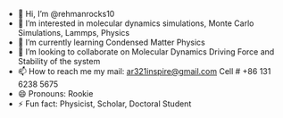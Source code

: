 - 👋 Hi, I’m @rehmanrocks10
- 👀 I’m interested in molecular dynamics simulations, Monte Carlo Simulations, Lammps, Physics
- 🌱 I’m currently learning Condensed Matter Physics
- 💞️ I’m looking to collaborate on Molecular Dynamics Driving Force and Stability of the system
- 📫 How to reach me my mail: ar321inspire@gmail.com Cell # +86 131 6238 5675
- 😄 Pronouns: Rookie
- ⚡ Fun fact: Physicist, Scholar, Doctoral Student

<!---
rehmanrocks10/rehmanrocks10 is a ✨ special ✨ repository because its `README.md` (this file) appears on your GitHub profile.
You can click the Preview link to take a look at your changes.
--->
